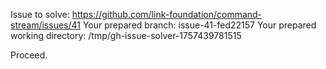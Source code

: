 Issue to solve: https://github.com/link-foundation/command-stream/issues/41
Your prepared branch: issue-41-fed22157
Your prepared working directory: /tmp/gh-issue-solver-1757439781515

Proceed.